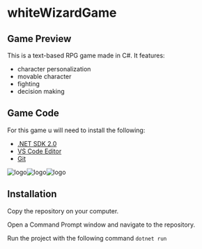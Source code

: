 # whiteWizardGame

## Game Preview
This is a text-based RPG game made in C#.
It features:
  - character personalization
  - movable character
  - fighting
  - decision making
  
  ## Game Code
  For this game u will need to install the following:
  
- [.NET SDK 2.0](https://www.microsoft.com/net/download/dotnet-core/2.0)
- [VS Code Editor](https://code.visualstudio.com/download)
- [Git](https://git-scm.com/book/en/v2/Getting-Started-Installing-Git)

![logo](https://cdn.iconscout.com/public/images/icon/free/png-128/git-logo-brand-development-tools-3078ae939d610291-128x128.png)![logo](https://dl1.cbsistatic.com/i/2016/11/03/7bf0cb60-fa45-4e33-a3f0-bb9205a77f48/1751483d218770c0ea361c30eabdd23c/imgingest-7110999308268152312.png)![logo](https://list.community/logos/vscode.png)

## Installation
Copy the repository on your computer.

Open a Command Prompt window and navigate to the repository.

Run the project with the following command `dotnet run`


 
 
